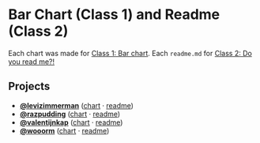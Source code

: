 # Bar Chart (Class 1) and Readme (Class 2)

Each chart was made for [Class 1: Bar chart](https://github.com/cmda-fe3/course-17-18/blob/master/class-1.md#bar-chart). Each `readme.md` for [Class 2: Do you read me?!](https://github.com/cmda-fe3/course-17-18/blob/master/class-2.md#do-you-read-me)

## Projects

-   [**@levizimmerman**](https://github.com/levizimmerman) ([chart](https://cmda-fe3.github.io/course-17-18/class-1-bar/levizimmerman) · [readme](https://github.com/cmda-fe3/course-17-18/blob/master/site/class-1-bar/levizimmerman#readme))
-   [**@razpudding**](https://github.com/razpudding) ([chart](https://cmda-fe3.github.io/course-17-18/class-1-bar/razpudding) · [readme](https://github.com/cmda-fe3/course-17-18/blob/master/site/class-1-bar/razpudding#readme))
-   [**@valentijnkap**](https://github.com/valentijnkap) ([chart](https://cmda-fe3.github.io/course-17-18/class-1-bar/valentijnkap) · [readme](https://github.com/cmda-fe3/course-17-18/blob/master/site/class-1-bar/valentijnkap#readme))
-   [**@wooorm**](https://github.com/wooorm) ([chart](https://cmda-fe3.github.io/course-17-18/class-1-bar/wooorm) · [readme](https://github.com/cmda-fe3/course-17-18/blob/master/site/class-1-bar/wooorm#readme))
